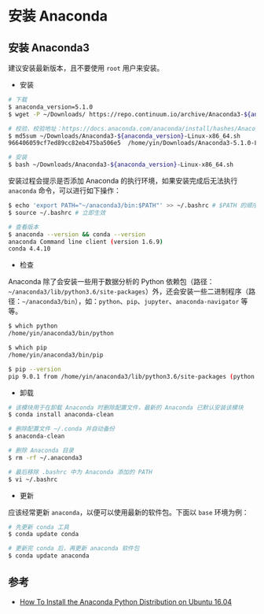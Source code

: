 # 安装 Anaconda

## 安装 Anaconda3

建议安装最新版本，且不要使用 `root` 用户来安装。

* 安装

```bash
# 下载
$ anaconda_version=5.1.0
$ wget -P ~/Downloads/ https://repo.continuum.io/archive/Anaconda3-${anaconda_version}-Linux-x86_64.sh

# 校验，校验地址：https://docs.anaconda.com/anaconda/install/hashes/Anaconda3-${anaconda_version}-Linux-x86_64.sh-hash
$ md5sum ~/Downloads/Anaconda3-${anaconda_version}-Linux-x86_64.sh
966406059cf7ed89cc82eb475ba506e5  /home/yin/Downloads/Anaconda3-5.1.0-Linux-x86_64.sh

# 安装
$ bash ~/Downloads/Anaconda3-${anaconda_version}-Linux-x86_64.sh
```

安装过程会提示是否添加 Anaconda 的执行环境，如果安装完成后无法执行 `anaconda` 命令，可以进行如下操作：

```bash
$ echo 'export PATH="~/anaconda3/bin:$PATH"' >> ~/.bashrc # $PATH 的顺序一定要在 anaconda 之后
$ source ~/.bashrc # 立即生效

# 查看版本
$ anaconda --version && conda --version
anaconda Command line client (version 1.6.9)
conda 4.4.10
```

* 检查

Anaconda 除了会安装一些用于数据分析的 Python 依赖包（路径：`~/anaconda3/lib/python3.6/site-packages`）外，还会安装一些二进制程序（路径：`~/anaconda3/bin`），如：`python`、`pip`、`jupyter`、`anaconda-navigator` 等等。

```bash
$ which python
/home/yin/anaconda3/bin/python

$ which pip
/home/yin/anaconda3/bin/pip

$ pip --version
pip 9.0.1 from /home/yin/anaconda3/lib/python3.6/site-packages (python 3.6)
```

* 卸载

```bash
# 该模块用于在卸载 Anaconda 时删除配置文件，最新的 Anaconda 已默认安装该模块
$ conda install anaconda-clean

# 删除配置文件 ~/.conda 并自动备份
$ anaconda-clean

# 删除 Anaconda 目录
$ rm -rf ~/.anaconda3

# 最后移除 .bashrc 中为 Anaconda 添加的 PATH
$ vi ~/.bashrc
```

* 更新

应该经常更新 `anaconda`，以便可以使用最新的软件包。下面以 `base` 环境为例：

```bash
# 先更新 conda 工具
$ conda update conda

# 更新完 conda 后，再更新 anaconda 软件包
$ conda update anaconda
```

## 参考

* [How To Install the Anaconda Python Distribution on Ubuntu 16.04](https://www.digitalocean.com/community/tutorials/how-to-install-the-anaconda-python-distribution-on-ubuntu-16-04)